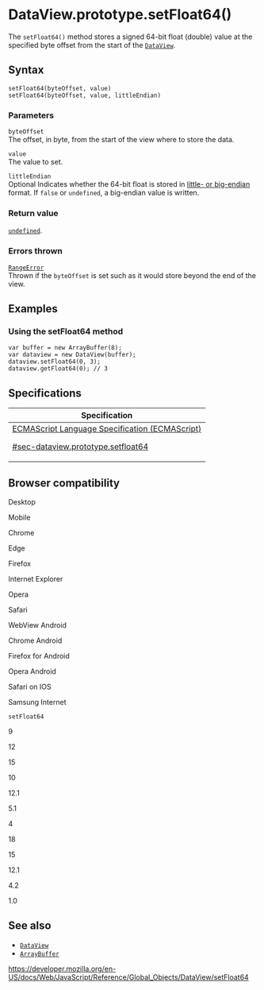 # DataView.prototype.setFloat64()

The `setFloat64()` method stores a signed 64-bit float (double) value at the specified byte offset from the start of the [`DataView`](../dataview).

## Syntax

    setFloat64(byteOffset, value)
    setFloat64(byteOffset, value, littleEndian)

### Parameters

`byteOffset`  
The offset, in byte, from the start of the view where to store the data.

`value`  
The value to set.

`littleEndian`  
<span class="badge inline optional">Optional</span> Indicates whether the 64-bit float is stored in [little- or big-endian](https://developer.mozilla.org/en-US/docs/Glossary/Endianness) format. If `false` or `undefined`, a big-endian value is written.

### Return value

[`undefined`](../undefined).

### Errors thrown

[`RangeError`](../rangeerror)  
Thrown if the `byteOffset` is set such as it would store beyond the end of the view.

## Examples

### Using the setFloat64 method

    var buffer = new ArrayBuffer(8);
    var dataview = new DataView(buffer);
    dataview.setFloat64(0, 3);
    dataview.getFloat64(0); // 3

## Specifications

<table><thead><tr class="header"><th>Specification</th></tr></thead><tbody><tr class="odd"><td><a href="https://tc39.es/ecma262/#sec-dataview.prototype.setfloat64">ECMAScript Language Specification (ECMAScript) 
<br/>


<span class="small">#sec-dataview.prototype.setfloat64</span></a></td></tr></tbody></table>

## Browser compatibility

Desktop

Mobile

Chrome

Edge

Firefox

Internet Explorer

Opera

Safari

WebView Android

Chrome Android

Firefox for Android

Opera Android

Safari on IOS

Samsung Internet

`setFloat64`

9

12

15

10

12.1

5.1

4

18

15

12.1

4.2

1.0

## See also

-   [`DataView`](../dataview)
-   [`ArrayBuffer`](../arraybuffer)

<a href="https://developer.mozilla.org/en-US/docs/Web/JavaScript/Reference/Global_Objects/DataView/setFloat64" class="_attribution-link">https://developer.mozilla.org/en-US/docs/Web/JavaScript/Reference/Global_Objects/DataView/setFloat64</a>
